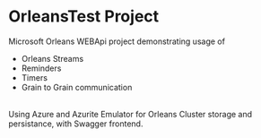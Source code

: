# OrleansTest Project
Microsoft Orleans WEBApi project demonstrating usage of 
* Orleans Streams
* Reminders
* Timers
* Grain to Grain communication
<br />
Using Azure and Azurite Emulator for Orleans Cluster storage and persistance, with Swagger frontend.
